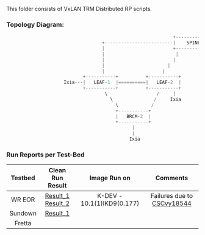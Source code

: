 This folder consists of VxLAN TRM Distributed RP scripts.


### **Topology Diagram:**

```python
                                                             +-------------+
                                   +-------------------------|    SPINE    |--------------------------+
                                   |                         +-------------+                          |
                                   |                          |         |                             |
                                   |                         |           |                            |
                                   |                       |               |                          |
                                   |                     |                   |                        |
                            +-----------+          +-----------+          +-----------+          +-----------+
                     Ixia---|   LEAF-1  |==========|   LEAF-2  |          |   LEAF-3  |          |   LEAF-4  |---Ixia
                            +-----------+          +-----------+          +-----------+        / +-----------+
                                    \                  /     |              |    |           /
                                      \               /     Ixia          Ixia   |         /
                                        \            /                           |       /
                                        +-----------+                     +-----------+          +-----------+
                                        |   BRCM-2  |                     |   EXT-RP  |----------|    CORE   |---Ixia
                                        +-----------+                     +-----------+          +-----------+
                                              |
                                              |
                                             Ixia
```

### **Run Reports per Test-Bed**

| Testbed     | Clean Run Result    | Image Run on | Comments |
|:-------------:|:-------------:|:-----:|:-----:|
| WR EOR | [Result_1](https://earms-trade.cisco.com/tradeui/logs/details?archive=/auto/dc3-india/jdasgupt_grp/pyats_jdGrp_vxlan_automation_base/users/havadhut/archive/21-05/TRM_DIST_RP_job.2021May04_16:37:54.562833.zip&atstype=ATS) [Result_2](https://earms-trade.cisco.com/tradeui/logs/details?archive=/auto/dc3-india/jdasgupt_grp/pyats_jdGrp_vxlan_automation_base/users/havadhut/archive/21-05/TRM_DIST_RP_job.2021May05_13:08:06.735559.zip&atstype=ATS) | K-DEV - 10.1(1)IKD9(0.177)| Failures due to [CSCvy18544](https://cdetsng.cisco.com/summary/#/defect/CSCvy18544) |
|Sundown| [Result_1]( https://earms-trade.cisco.com/tradeui/logs/details?archive=/auto/dc3-india/jdasgupt_grp/pyats_jdGrp_vxlan_automation_base/users/pkanduri/archive/21-09/sundown_trm_dist_rp_job.2021Sep09_14:18:55.392814.zip&atstype=ATS)| | |
|Fretta| | | |